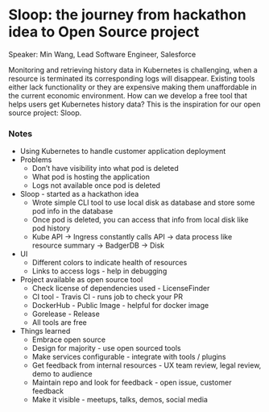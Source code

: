 # Sloop: the journey from hackathon idea to Open Source project
Speaker: Min Wang, Lead Software Engineer, Salesforce

Monitoring and retrieving history data in Kubernetes is challenging, when a resource is terminated its corresponding logs will disappear. Existing tools either lack functionality or they are expensive making them unaffordable in the current economic environment. How can we develop a free tool that helps users get Kubernetes history data? This is the inspiration for our open source project: Sloop.

### Notes

- Using Kubernetes to handle customer application deployment 
- Problems
    - Don’t have visibility into what pod is deleted
    - What pod is hosting the application
    - Logs not available once pod is deleted
- Sloop - started as a hackathon idea
    - Wrote simple CLI tool to use local disk as database and store some pod info in the database
    - Once pod is deleted, you can access that info from local disk like pod history
    - Kube API -> Ingress constantly calls API -> data process like resource summary -> BadgerDB -> Disk
- UI
    - Different colors to indicate health of resources
    - Links to access logs - help in debugging
- Project available as open source tool
    - Check license of dependencies used - LicenseFinder
    - CI tool - Travis CI - runs job to check your PR 
    - DockerHub - Public Image - helpful for docker image
    - Gorelease - Release
    - All tools are free
- Things learned
    - Embrace open source
    - Design for majority - use open sourced tools
    - Make services configurable - integrate with tools / plugins
    - Get feedback from internal resources - UX team review, legal review, demo to audience
    - Maintain repo and look for feedback - open issue, customer feedback
    - Make it visible - meetups, talks, demos, social media
